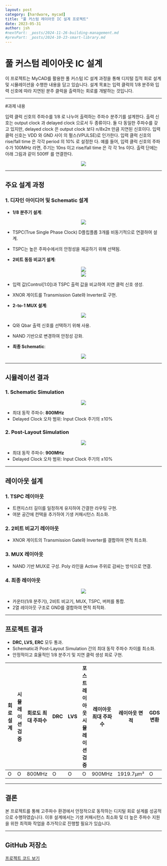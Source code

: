 ```yaml
---
layout: post
category: [hardware, mycad]
title: "풀 커스텀 레이아웃 IC 설계 프로젝트"
date: 2023-05-31
author: jsh
#nextPart: _posts/2024-11-26-building-management.md
#prevPart: _posts/2024-10-23-smart-library.md
---
```


# 풀 커스텀 레이아웃 IC 설계

이 프로젝트는 MyCAD를 활용한 풀 커스텀 IC 설계 과정을 통해 디지털 집적 회로 설계 및 시뮬레이션을 수행한 내용을 담고 있습니다. 설계 목표는 입력 클럭의 1/8 분주와 입력 신호에 따라 지연된 분주 클럭을 출력하는 회로를 개발하는 것입니다.

---

#과제 내용

입력 클럭 신호의 주파수를 1/8 로 나누어 출력하는 주파수 분주기를 설계한다. 출력 신호는 output clock 과 delayed clock 으로서 두 종류이다. 둘 다 동일한 주파수를 갖고 있지만, delayed clock 은 output clock 보다 n/8x2π 만큼 지연된 신호이다. 입력 클럭 신호는 VDD 와 GND 사이 의 펄스(VPULSE)로 인가한다. 입력 클럭 신호의 rise/fall time 은 각각 period 의 10% 로 설정한
다. 예를 들어, 입력 클럭 신호의 주파수가 100MHz 라면, 주기는 10ns 이고 rise/fall time 은 각 각 1ns 이다. 출력 단에는 아래 그림과 같이 500fF 를 연결한다.

<div style="text-align: center;">
<a href="/assets/img/posts/mycad1.png" data-lity>
  <img src="/assets/img/posts/mycad1.png" style="width: auto; max-height: 500px;" />
</a>
</div>

---
## 주요 설계 과정

### 1. **디자인 아이디어 및 Schematic 설계**
- **1/8 분주기 설계**:

<div style="text-align: center;">
<a href="/assets/img/posts/mycad2.jpg" data-lity>
  <img src="/assets/img/posts/mycad2.jpg" style="width: auto; max-height: 500px;" />
</a>
</div>

  - TSPC(True Single Phase Clock) D플립플롭 3개를 비동기적으로 연결하여 설계.
  - TSPC는 높은 주파수에서의 안정성을 제공하기 위해 선택됨.

- **2비트 동등 비교기 설계**:

<div style="text-align: center;">
<a href="/assets/img/posts/mycad0.png" data-lity>
  <img src="/assets/img/posts/mycad0.png" style="width: auto; max-height: 400px;" />
</a>
</div>

<div style="text-align: center;">
<a href="/assets/img/posts/mycad4.png" data-lity>
  <img src="/assets/img/posts/mycad4.png" style="width: auto; max-height: 500px;" />
</a>
</div>

  - 입력 값(Control[1:0])과 TSPC 출력 값을 비교하여 지연 클럭 신호 생성.
  - XNOR 게이트를 Transmission Gate와 Inverter로 구현.

- **2-to-1 MUX 설계**:

<div style="text-align: center;">
<a href="/assets/img/posts/mycad9.jpg" data-lity>
  <img src="/assets/img/posts/mycad9.jpg" style="width: auto; max-height: 500px;" />
</a>
</div>

  - Q와 Qbar 출력 신호를 선택하기 위해 사용.
  - NAND 기반으로 변경하여 안정성 강화.

- **최종 Schematic**:

<div style="text-align: center;">
<a href="/assets/img/posts/mycad5.jpg" data-lity>
  <img src="/assets/img/posts/mycad5.jpg" style="width: auto; max-height: 500px;" />
</a>
</div>

---

## 시뮬레이션 결과

### 1. **Schematic Simulation**

<div style="text-align: center;">
<a href="/assets/img/posts/mycad6.jpg" data-lity>
  <img src="/assets/img/posts/mycad6.jpg" style="width: auto; max-height: 500px;" />
</a>
</div>

- 최대 동작 주파수: **800MHz**
- Delayed Clock 오차 범위: Input Clock 주기의 ±10%

### 2. **Post-Layout Simulation**

<div style="text-align: center;">
<a href="/assets/img/posts/mycad8.jpg" data-lity>
  <img src="/assets/img/posts/mycad8.jpg" style="width: auto; max-height: 500px;" />
</a>
</div>

- 최대 동작 주파수: **900MHz**
- Delayed Clock 오차 범위: Input Clock 주기의 ±10%

---

## 레이아웃 설계

### 1. **TSPC 레이아웃**
- 트랜지스터 길이를 일정하게 유지하여 간결한 라우팅 구현.
- 여분 공간에 컨택을 추가하여 기생 커패시턴스 최소화.

### 2. **2비트 비교기 레이아웃**
- XNOR 게이트의 Transmission Gate와 Inverter를 결합하여 면적 최소화.

### 3. **MUX 레이아웃**
- NAND 기반 MUX로 구성. Poly 라인을 Active 주위로 감싸는 방식으로 연결.

### 4. **최종 레이아웃**

<div style="text-align: center;">
<a href="/assets/img/posts/mycad7.jpg" data-lity>
  <img src="/assets/img/posts/mycad7.jpg" style="width: auto; max-height: 500px;" />
</a>
</div>

- 카운터(1/8 분주기), 2비트 비교기, MUX, TSPC, 버퍼를 통합.
- 2열 레이아웃 구조로 GND를 결합하여 면적 최적화.

---

## 프로젝트 결과

- **DRC, LVS, ERC** 모두 통과.
- Schematic과 Post-Layout Simulation 간의 최대 동작 주파수 차이를 최소화.
- 안정적이고 효율적인 1/8 분주기 및 지연 클럭 생성 회로 구현.

| 회로 설계   | 시뮬레이션 검증 | 회로도 최대 주파수 | DRC  | LVS  | 포스트 레이아웃 시뮬레이션 검증 | 레이아웃 최대 주파수 | 레이아웃 면적  | GDS 변환 |
|-------------|----------------|--------------------|------|------|------------------------------|----------------------|----------------|----------|
| O           | O              | 800MHz            | O    | O    | O                            | 900MHz              | 1919.7µm²     | O        |


---

## 결론

본 프로젝트를 통해 고주파수 환경에서 안정적으로 동작하는 디지털 회로 설계를 성공적으로 수행하였습니다. 이후 설계에서는 기생 커패시턴스 최소화 및 더 높은 주파수 지원을 위한 최적화 작업을 추가적으로 진행할 필요가 있습니다.

---

## GitHub 저장소
[프로젝트 코드 보기](https://github.com/radon99/radon99.github.io/tree/main/projects/FullCustomLayout)

